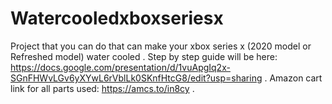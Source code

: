 # Watercooledxboxseriesx
Project that you can do that can make your xbox series x (2020 model or Refreshed model) water cooled .
Step by step guide will be here: https://docs.google.com/presentation/d/1vuApgIq2x-SGnFHWvLGv6yXYwL6rVblLk0SKnfHtcG8/edit?usp=sharing . 
Amazon cart link for all parts used: https://amcs.to/in8cy . 
